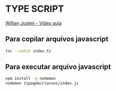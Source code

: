 # TYPE SCRIPT


[Willian Justen - Vídeo aula](https://www.youtube.com/watch?v=PMhd1ebCGl8&list=PLlAbYrWSYTiPanrzauGa7vMuve7_vnXG_&index=11)

## Para copilar arquivos javascript
```sh
tsc --watch index.ts
```

## Para executar arquivo javascript
```sh
npm install -g nodemon
nodemon tipagem/classes/index.js
```

